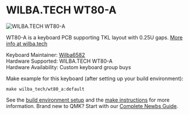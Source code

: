 # WILBA.TECH WT80-A

![WILBA.TECH WT80-A](https://wilba./tech)

WT80-A is a keyboard PCB supporting TKL layout with 0.25U gaps. [More info at wilba.tech](https://wilba.tech/)

Keyboard Maintainer: [Wilba6582](https://github.com/Wilba6582)  
Hardware Supported: WILBA.TECH WT80-A  
Hardware Availability: Custom keyboard group buys

Make example for this keyboard (after setting up your build environment):

    make wilba_tech/wt80_a:default

See the [build environment setup](https://docs.qmk.fm/#/getting_started_build_tools) and the [make instructions](https://docs.qmk.fm/#/getting_started_make_guide) for more information. Brand new to QMK? Start with our [Complete Newbs Guide](https://docs.qmk.fm/#/newbs).